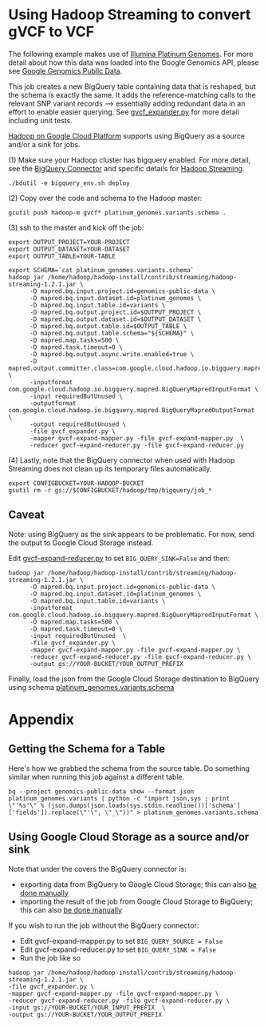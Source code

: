 Using Hadoop Streaming to convert gVCF to VCF
==============================================

The following example makes use of [Illumina Platinum Genomes](http://www.illumina.com/platinumgenomes/).  For more detail about how this data was loaded into the Google Genomics API, please see [Google Genomics Public Data](https://cloud.google.com/genomics/data/platinum-genomes).

This job creates a new BigQuery table containing data that is reshaped, but the schema is exactly the same.  It adds the reference-matching calls to the relevant SNP variant records --> essentially adding redundant data in an effort to enable easier querying. See [gvcf_expander.py](./gvcf_expander.py) for more detail including unit tests.

[Hadoop on Google Cloud Platform](https://cloud.google.com/solutions/hadoop/click-to-deploy) supports using BigQuery as a source and/or a sink for jobs.  

(1) Make sure your Hadoop cluster has bigquery enabled.  For more detail, see the [BigQuery Connector](https://cloud.google.com/hadoop/bigquery-connector) and specific details for [Hadoop Streaming](https://groups.google.com/forum/#!topic/gcp-hadoop-announce/bzji9yjj304).

```
./bdutil -e bigquery_env.sh deploy
```

(2) Copy over the code and schema to the Hadoop master:

```
gcutil push hadoop-m gvcf* platinum_genomes.variants.schema .
```

(3) ssh to the master and kick off the job:

```
export OUTPUT_PROJECT=YOUR-PROJECT
export OUTPUT_DATASET=YOUR-DATASET
export OUTPUT_TABLE=YOUR-TABLE

export SCHEMA=`cat platinum_genomes.variants.schema`
hadoop jar /home/hadoop/hadoop-install/contrib/streaming/hadoop-streaming-1.2.1.jar \
      -D mapred.bq.input.project.id=genomics-public-data \
      -D mapred.bq.input.dataset.id=platinum_genomes \
      -D mapred.bq.input.table.id=variants \
      -D mapred.bq.output.project.id=$OUTPUT_PROJECT \
      -D mapred.bq.output.dataset.id=$OUTPUT_DATASET \
      -D mapred.bq.output.table.id=$OUTPUT_TABLE \
      -D mapred.bq.output.table.schema="${SCHEMA}" \
      -D mapred.map.tasks=500 \
      -D mapred.task.timeout=0 \
      -D mapred.bq.output.async.write.enabled=true \
      -D mapred.output.committer.class=com.google.cloud.hadoop.io.bigquery.mapred.BigQueryMapredOutputCommitter \
      -inputformat com.google.cloud.hadoop.io.bigquery.mapred.BigQueryMapredInputFormat \
      -input requiredButUnused \
      -outputformat com.google.cloud.hadoop.io.bigquery.mapred.BigQueryMapredOutputFormat \
      -output requiredButUnused \
      -file gvcf_expander.py \
      -mapper gvcf-expand-mapper.py -file gvcf-expand-mapper.py  \
      -reducer gvcf-expand-reducer.py -file gvcf-expand-reducer.py
```

(4) Lastly, note that the BigQuery connector when used with Hadoop Streaming does not clean up its temporary files automatically.

```
export CONFIGBUCKET=YOUR-HADOOP-BUCKET
gsutil rm -r gs://$CONFIGBUCKET/hadoop/tmp/bigquery/job_*
```

Caveat
------
Note: using BigQuery as the sink appears to be problematic.  For now, send the output to Google Cloud Storage instead.

Edit [gvcf-expand-reducer.py](./gvcf-expand-reducer.py) to set `BIG_QUERY_SINK=False` and then:
```
hadoop jar /home/hadoop/hadoop-install/contrib/streaming/hadoop-streaming-1.2.1.jar \
      -D mapred.bq.input.project.id=genomics-public-data \
      -D mapred.bq.input.dataset.id=platinum_genomes \
      -D mapred.bq.input.table.id=variants \
      -inputformat com.google.cloud.hadoop.io.bigquery.mapred.BigQueryMapredInputFormat \
      -D mapred.map.tasks=500 \
      -D mapred.task.timeout=0 \
      -input requiredButUnused  \
      -file gvcf_expander.py \
      -mapper gvcf-expand-mapper.py -file gvcf-expand-mapper.py \
      -reducer gvcf-expand-reducer.py -file gvcf-expand-reducer.py \
      -output gs://YOUR-BUCKET/YOUR_OUTPUT_PREFIX
```

Finally, load the json from the Google Cloud Storage destination to BigQuery using schema [platinum_genomes.variants.schema](./platinum_genomes.variants.schema) 

Appendix
========

Getting the Schema for a Table
------------------------------
Here's how we grabbed the schema from the source table.  Do something similar when running this job against a different table.

```
bq --project genomics-public-data show --format json platinum_genomes.variants | python -c "import json,sys ; print \"'%s'\" % (json.dumps(json.loads(sys.stdin.readline())['schema']['fields']).replace(\"'\", \"_\"))" > platinum_genomes.variants.schema
```

Using Google Cloud Storage as a source and/or sink
--------------------------------------------------

Note that under the covers the BigQuery connector is:
 * exporting data from BigQuery to Google Cloud Storage; this can also [be done manually](https://cloud.google.com/bigquery/bigquery-web-ui#exportdata)
  * importing the result of the job from Google Cloud Storage to BigQuery; this can also [be done manually](https://cloud.google.com/bigquery/bigquery-web-ui#createtable)
  
If you wish to run the job without the BigQuery connector:
* Edit gvcf-expand-mapper.py to set `BIG_QUERY_SOURCE = False`
* Edit gvcf-expand-reducer.py to set `BIG_QUERY_SINK = False`
* Run the job like so

```
hadoop jar /home/hadoop/hadoop-install/contrib/streaming/hadoop-streaming-1.2.1.jar \
-file gvcf_expander.py \
-mapper gvcf-expand-mapper.py -file gvcf-expand-mapper.py \
-reducer gvcf-expand-reducer.py -file gvcf-expand-reducer.py \
-input gs://YOUR-BUCKET/YOUR_INPUT_PREFIX  \
-output gs://YOUR-BUCKET/YOUR_OUTPUT_PREFIX
```

